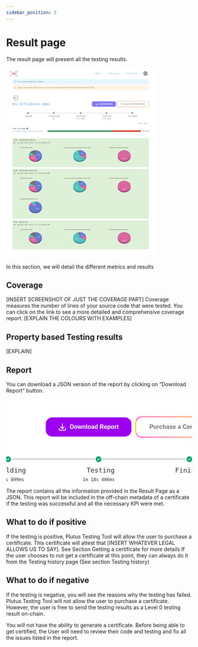 ```yaml
---
sidebar_position: 5
---
```


# Result page
The result page will present all the testing results.

![](./img/screenshots/results.png)

In this section, we will detail the different metrics and results

## Coverage

[INSERT SCREENSHOT OF JUST THE COVERAGE PART]
Coverage measures the number of lines of your source code that were tested. You can click on the link to see a more detailed and comprehensive coverage report.
[EXPLAIN THE COLOURS WITH EXAMPLES]

## Property based Testing results

[EXPLAIN]

## Report

You can download a JSON version of the report by clicking on “Download Report” button.

![](./img/screenshots/downloadbutton.png)


The report contains all the information provided in the Result Page as a JSON. This report will be included in the off-chain metadata of a certificate if the testing was successful and all the necessary KPI were met.

## What to do if positive

If the testing is positive, Plutus Testing Tool will allow the user to purchase a certificate. This certificate will attest that [INSERT WHATEVER LEGAL ALLOWS US TO SAY].
See Section Getting a certificate for more details
If the user chooses to not get a certificate at this point, they can always do it from the Testing history page (See section Testing history)

## What to do if negative

If the testing is negative, you will see the reasons why the testing has failed. Plutus Testing Tool will not allow the user to purchase a certificate. However, the user is free to send the testing results as a Level 0 testing result on-chain. 

You will not have the ability to generate a certificate. Before being able to get certified, the User will need to review their code and testing and fix all the issues listed in the report.

